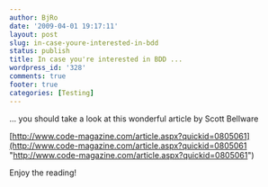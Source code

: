 ```yaml
---
author: BjRo
date: '2009-04-01 19:17:11'
layout: post
slug: in-case-youre-interested-in-bdd
status: publish
title: In case you're interested in BDD ...
wordpress_id: '328'
comments: true
footer: true
categories: [Testing]
---
```


... you should take a look at this wonderful article by Scott Bellware

[http://www.code-magazine.com/article.aspx?quickid=0805061](http://www.code-magazine.com/article.aspx?quickid=0805061 "http://www.code-magazine.com/article.aspx?quickid=0805061")

Enjoy the reading!
